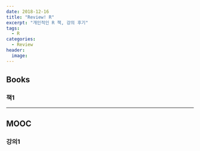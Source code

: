 ```yaml
---
date: 2018-12-16
title: "Review! R"
excerpt: "개인적인 R 책, 강의 후기"
tags:
  - R
categories:
  - Review
header:
  image:
---
```


## Books
### 책1

---

## MOOC
### 강의1
